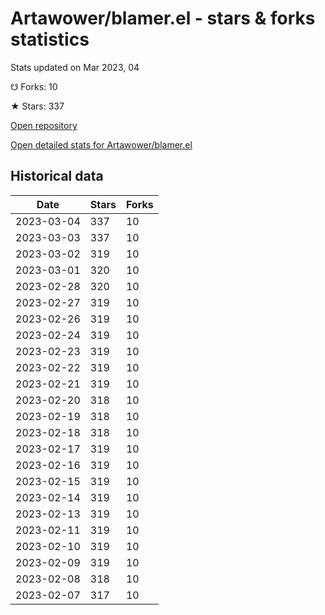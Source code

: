 # Artawower/blamer.el - stars & forks statistics

Stats updated on Mar 2023, 04

☋ Forks: 10

★ Stars: 337

[Open repository](https://github.com/Artawower/blamer.el)

[Open detailed stats for Artawower/blamer.el](https://reviewgithub.com/rep/Artawower/blamer.el)

## Historical data
| Date | Stars | Forks |
|------|-------|-------|
| 2023-03-04 | 337 | 10 | 
| 2023-03-03 | 337 | 10 | 
| 2023-03-02 | 319 | 10 | 
| 2023-03-01 | 320 | 10 | 
| 2023-02-28 | 320 | 10 | 
| 2023-02-27 | 319 | 10 | 
| 2023-02-26 | 319 | 10 | 
| 2023-02-24 | 319 | 10 | 
| 2023-02-23 | 319 | 10 | 
| 2023-02-22 | 319 | 10 | 
| 2023-02-21 | 319 | 10 | 
| 2023-02-20 | 318 | 10 | 
| 2023-02-19 | 318 | 10 | 
| 2023-02-18 | 318 | 10 | 
| 2023-02-17 | 319 | 10 | 
| 2023-02-16 | 319 | 10 | 
| 2023-02-15 | 319 | 10 | 
| 2023-02-14 | 319 | 10 | 
| 2023-02-13 | 319 | 10 | 
| 2023-02-11 | 319 | 10 | 
| 2023-02-10 | 319 | 10 | 
| 2023-02-09 | 319 | 10 | 
| 2023-02-08 | 318 | 10 | 
| 2023-02-07 | 317 | 10 | 


